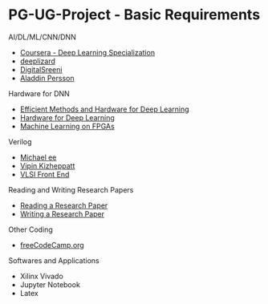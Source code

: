 # PG-UG-Project - Basic Requirements

AI/DL/ML/CNN/DNN
- [Coursera - Deep Learning Specialization](https://www.coursera.org/specializations/deep-learning)
- [deeplizard](https://youtube.com/c/deeplizard)
- [DigitalSreeni](https://youtube.com/c/DigitalSreeni)
- [Aladdin Persson](https://www.youtube.com/c/AladdinPersson)

Hardware for DNN
- [Efficient Methods and Hardware for Deep Learning](https://www.youtube.com/watch?v=eZdOkDtYMoo)
- [Hardware for Deep Learning](https://www.youtube.com/playlist?list=PLZU5hLL_713wXlIeer4vZmvzfE_FoCkIP)
- [Machine Learning on FPGAs](https://www.youtube.com/playlist?list=PLGzeDuLmmxDpEsCAjf_sYrMC6p-Y0Ummk)

Verilog
- [Michael ee](https://youtube.com/c/Michaelee)
- [Vipin Kizheppatt](https://youtube.com/user/TheVipinkmenon)
- [VLSI Front End](https://github.com/BinitPandit94/VLSI-Front-End)

Reading and Writing Research Papers
- [Reading a Research Paper](https://www.youtube.com/watch?v=733m6qBH-jI)
- [Writing a Research Paper](https://tealfeed.com/write-research-paper-0iavt)

Other Coding
- [freeCodeCamp.org](https://youtube.com/c/Freecodecamp)

Softwares and Applications
- Xilinx Vivado 
- Jupyter Notebook
- Latex
